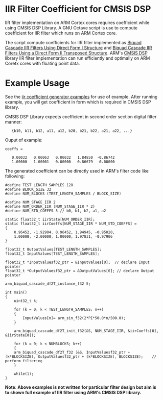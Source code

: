 # IIR Filter Coefficient for CMSIS DSP

IIR filter implementation on ARM Cortex cores requires coefficient while using CMSIS DSP Library. A GNU Octave script is use to compute coefficient for IIR filter which runs on ARM Cortex core.  
  
The script compute coefficients for IIR filter implemented as [Biquad Cascade IIR Filters Using Direct Form I Structure](https://www.keil.com/pack/doc/CMSIS/DSP/html/group__BiquadCascadeDF1.html) and [Biquad Cascade IIR Filters Using a Direct Form II Transposed Structure](https://www.keil.com/pack/doc/CMSIS/DSP/html/group__BiquadCascadeDF2T.html). ARM's [CMSIS DSP](https://www.keil.com/pack/doc/CMSIS/DSP/html/index.html) library IIR filter implementation can run efficiently and optimally on ARM Coretx cores with floating point data.
  
  
# Example Usage
  
See the [iir coefficient generator examples]() for use of example. After running example, you will get coefficient in form which is required in CMSIS DSP library.
  
CMSIS DSP Library expects coefficient in second order section digital filter manner:
```
   {b10, b11, b12, a11, a12, b20, b21, b22, a21, a22, ...}
```
Ouput of example:
```
coeffs =

   0.00032   0.00063   0.00032   1.84850  -0.86742
   1.00000   1.00001  -0.00000   0.86679  -0.00000
```
  
The generated coefficient can be directly used in ARM's filter code like following:
  
```
#define TEST_LENGTH_SAMPLES 128
#define BLOCK_SIZE 32
#define NUM_BLOCKS (TEST_LENGTH_SAMPLES / BLOCK_SIZE)

#define NUM_STAGE_IIR 2
#define NUM_ORDER_IIR (NUM_STAGE_IIR * 2)
#define NUM_STD_COEFFS 5 // b0, b1, b2, a1, a2

static float32_t iirState[NUM_ORDER_IIR];
static float32_t iirCoeffs[NUM_STAGE_IIR * NUM_STD_COEFFS] = 
{
    0.96452, -1.92904, 0.96452, 1.94945, -0.95020,
    1.00000, -2.00000, 1.00000, 1.97831, -0.97906
}

float32_t OutputValues[TEST_LENGTH_SAMPLES];
float32_t InputValues[TEST_LENGTH_SAMPLES];

float32_t *InputValuesf32_ptr = &InputValues[0];  // declare Input pointer 
float32_t *OutputValuesf32_ptr = &OutputValues[0]; // declare Output pointer

arm_biquad_cascade_df2T_instance_f32 S;

int main()
{
    uint32_t k;
    
    for (k = 0; k < TEST_LENGTH_SAMPLES; n++)
    {
  	    InputValues[n]= arm_sin_f32(2*PI*50.0*n/500.0);
    }
    
    arm_biquad_cascade_df2T_init_f32(&S, NUM_STAGE_IIR, &iirCoeffs[0], &iirState[0]);
    
    for (k = 0; k < NUMBLOCKS; k++)
    {
	arm_biquad_cascade_df2T_f32 (&S, InputValuesf32_ptr + (k*BLOCKSIZE), OutputValuesf32_ptr + (k*BLOCKSIZE), BLOCKSIZE);    // perform filtering
    }
    
    while(1);
}
```  
  
**Note: Above examples is not written for particular filter design but aim is to shown full example of IIR filter using ARM's CMSIS DSP library.**
